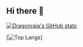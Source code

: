 ## Hi there 👋
[![Dragonraja's GitHub stats](https://github-readme-stats.vercel.app/api?username=dragon-raja&count_private=true&theme=cobalt)](https://github.com/dragon-raja)

[![Top Langs](https://github-readme-stats.vercel.app/api/top-langs/?username=dragon-raja&layout=compact)]
<!--
**dragon-raja/dragon-raja** is a ✨ _special_ ✨ repository because its `README.md` (this file) appears on your GitHub profile.

Here are some ideas to get you started:

- 🔭 I’m currently working on ...
- 🌱 I’m currently learning ...
- 👯 I’m looking to collaborate on ...
- 🤔 I’m looking for help with ...
- 💬 Ask me about ...
- 📫 How to reach me: ...
- 😄 Pronouns: ...
- ⚡ Fun fact: ...
-->
